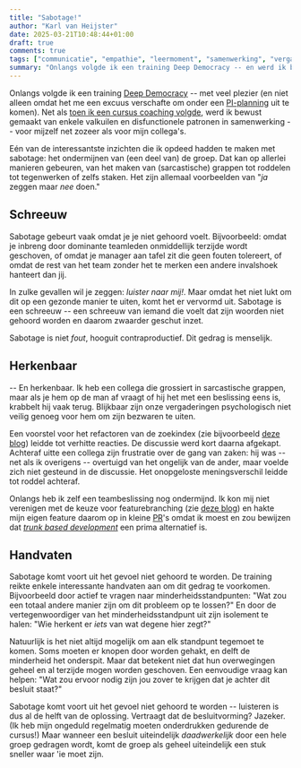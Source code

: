 ```yaml
---
title: "Sabotage!"
author: "Karl van Heijster"
date: 2025-03-21T10:48:44+01:00
draft: true
comments: true
tags: ["communicatie", "empathie", "leermoment", "samenwerking", "vergaderen", "vertrouwen"]
summary: "Onlangs volgde ik een training Deep Democracy -- en werd ik bewust gemaakt van enkele valkuilen en disfunctionele patronen in samenwerking -- voor mijzelf net zozeer als voor mijn collega's. Eén van de interessantste inzichten die ik opdeed hadden te maken met sabotage: het ondermijnen van (een deel van) de groep. Dat kan op allerlei manieren gebeuren, van het maken van (sarcastische) grappen tot roddelen tot tegenwerken of zelfs staken. Het zijn allemaal voorbeelden van \"*ja* zeggen maar *nee* doen.\""
---
```


Onlangs volgde ik een training [Deep Democracy](https://deepdemocracy.nl/) -- met veel plezier (en niet alleen omdat het me een excuus verschafte om onder een [PI-planning](/blog/22/08/gedachten-naar-aanleiding-van-een-pi-planning/ "'Gedachten naar aanleiding van een PI-planning'") uit te komen). Net als [toen ik een cursus coaching volgde](/blog/22/07/wat-ik-leerde-over-coachend-begeleiden/ "'Wat ik leerde over coachend begeleiden'"), werd ik bewust gemaakt van enkele valkuilen en disfunctionele patronen in samenwerking -- voor mijzelf net zozeer als voor mijn collega's.


Eén van de interessantste inzichten die ik opdeed hadden te maken met sabotage: het ondermijnen van (een deel van) de groep. Dat kan op allerlei manieren gebeuren, van het maken van (sarcastische) grappen tot roddelen tot tegenwerken of zelfs staken. Het zijn allemaal voorbeelden van "*ja* zeggen maar *nee* doen."


## Schreeuw


Sabotage gebeurt vaak omdat je je niet gehoord voelt. Bijvoorbeeld: omdat je inbreng door dominante teamleden onmiddellijk terzijde wordt geschoven, of omdat je manager aan tafel zit die geen fouten tolereert, of omdat de rest van het team zonder het te merken een andere invalshoek hanteert dan jij.


In zulke gevallen wil je zeggen: *luister naar mij!*. Maar omdat het niet lukt om dit op een gezonde manier te uiten, komt het er vervormd uit. Sabotage is een schreeuw -- een schreeuw van iemand die voelt dat zijn woorden niet gehoord worden en daarom zwaarder geschut inzet.


Sabotage is niet *fout*, hooguit contraproductief. Dit gedrag is menselijk.


## Herkenbaar


-- En herkenbaar. Ik heb een collega die grossiert in sarcastische grappen, maar als je hem op de man af vraagt of hij het met een beslissing eens is, krabbelt hij vaak terug. Blijkbaar zijn onze vergaderingen psychologisch niet veilig genoeg voor hem om zijn bezwaren te uiten.


Een voorstel voor het refactoren van de zoekindex (zie bijvoorbeeld [deze blog](/blog/25/03/het-ontologische-argument/ "'Het ontologische argument'")) leidde tot verhitte reacties. De discussie werd kort daarna afgekapt. Achteraf uitte een collega zijn frustratie over de gang van zaken: hij was -- net als ik overigens -- overtuigd van het ongelijk van de ander, maar voelde zich niet gesteund in de discussie. Het onopgeloste meningsverschil leidde tot roddel achteraf.


Onlangs heb ik zelf een teambeslissing nog ondermijnd. Ik kon mij niet verenigen met de keuze voor featurebranching (zie [deze blog](FEATURE_BRANCHES_BELEMMEREN)) en hakte mijn eigen feature daarom op in kleine [PR](/tags/pull-requests/ "Blogs met de tag 'pull requests'")'s omdat ik moest en zou bewijzen dat [*trunk based development*](/blog/23/09/doe-je-wel-echt-aan-continuous-integration/ "'Doe je wel écht aan continuous integration?'") een prima alternatief is.


## Handvaten


Sabotage komt voort uit het gevoel niet gehoord te worden. De training reikte enkele interessante handvaten aan om dit gedrag te voorkomen. Bijvoorbeeld door actief te vragen naar minderheidsstandpunten: "Wat zou een totaal andere manier zijn om dit probleem op te lossen?" En door de vertegenwoordiger van het minderheidsstandpunt uit zijn isolement te halen: "Wie herkent er *iets* van wat degene hier zegt?"


Natuurlijk is het niet altijd mogelijk om aan elk standpunt tegemoet te komen. Soms moeten er knopen door worden gehakt, en delft de minderheid het onderspit. Maar dat betekent niet dat hun overwegingen geheel en al terzijde mogen worden geschoven. Een eenvoudige vraag kan helpen: "Wat zou ervoor nodig zijn jou zover te krijgen dat je achter dit besluit staat?" 


Sabotage komt voort uit het gevoel niet gehoord te worden -- luisteren is dus al de helft van de oplossing. Vertraagt dat de besluitvorming? Jazeker. (Ik heb mijn ongeduld regelmatig moeten onderdrukken gedurende de cursus!) Maar wanneer een besluit uiteindelijk *daadwerkelijk* door een hele groep gedragen wordt, komt de groep als geheel uiteindelijk een stuk sneller waar 'ie moet zijn.
